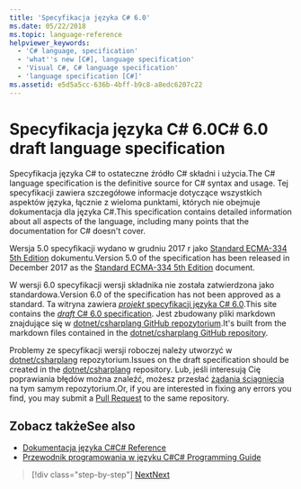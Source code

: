 ```yaml
---
title: 'Specyfikacja języka C# 6.0'
ms.date: 05/22/2018
ms.topic: language-reference
helpviewer_keywords:
  - 'C# language, specification'
  - 'what''s new [C#], language specification'
  - 'Visual C#, C# language specification'
  - 'language specification [C#]'
ms.assetid: e5d5a5cc-636b-4bff-b9c8-a8edc6207c22
---
```

# <a name="c-60-draft-language-specification"></a><span data-ttu-id="a5387-102">Specyfikacja języka C# 6.0</span><span class="sxs-lookup"><span data-stu-id="a5387-102">C# 6.0 draft language specification</span></span>

<span data-ttu-id="a5387-103">Specyfikacja języka C# to ostateczne źródło C# składni i użycia.</span><span class="sxs-lookup"><span data-stu-id="a5387-103">The C# language specification is the definitive source for C# syntax and usage.</span></span> <span data-ttu-id="a5387-104">Tej specyfikacji zawiera szczegółowe informacje dotyczące wszystkich aspektów języka, łącznie z wieloma punktami, których nie obejmuje dokumentacja dla języka C#.</span><span class="sxs-lookup"><span data-stu-id="a5387-104">This specification contains detailed information about all aspects of the language, including many points that the documentation for C# doesn't cover.</span></span>

<span data-ttu-id="a5387-105">Wersja 5.0 specyfikacji wydano w grudniu 2017 r jako [Standard ECMA-334 5th Edition](https://www.ecma-international.org/publications/files/ECMA-ST/ECMA-334.pdf) dokumentu.</span><span class="sxs-lookup"><span data-stu-id="a5387-105">Version 5.0 of the specification has been released in December 2017 as the [Standard ECMA-334 5th Edition](https://www.ecma-international.org/publications/files/ECMA-ST/ECMA-334.pdf) document.</span></span>

<span data-ttu-id="a5387-106">W wersji 6.0 specyfikacji wersji składnika nie została zatwierdzona jako standardowa.</span><span class="sxs-lookup"><span data-stu-id="a5387-106">Version 6.0 of the specification has not been approved as a standard.</span></span> <span data-ttu-id="a5387-107">Ta witryna zawiera [ *projekt* specyfikacji języka C# 6.0](../../../../_csharplang/spec/introduction.md).</span><span class="sxs-lookup"><span data-stu-id="a5387-107">This site contains the [*draft* C# 6.0 specification](../../../../_csharplang/spec/introduction.md).</span></span> <span data-ttu-id="a5387-108">Jest zbudowany pliki markdown znajdujące się w [dotnet/csharplang GitHub repozytorium](https://github.com/dotnet/csharplang/blob/master/spec/README.md).</span><span class="sxs-lookup"><span data-stu-id="a5387-108">It's built from the markdown files contained in the [dotnet/csharplang GitHub repository](https://github.com/dotnet/csharplang/blob/master/spec/README.md).</span></span>

<span data-ttu-id="a5387-109">Problemy ze specyfikacji wersji roboczej należy utworzyć w [dotnet/csharplang](https://github.com/dotnet/csharplang/issues) repozytorium.</span><span class="sxs-lookup"><span data-stu-id="a5387-109">Issues on the draft specification should be created in the [dotnet/csharplang](https://github.com/dotnet/csharplang/issues) repository.</span></span> <span data-ttu-id="a5387-110">Lub, jeśli interesują Cię poprawiania błędów można znaleźć, możesz przesłać [żądania ściągnięcia](https://github.com/dotnet/csharplang/pulls) na tym samym repozytorium.</span><span class="sxs-lookup"><span data-stu-id="a5387-110">Or, if you are interested in fixing any errors you find, you may submit a [Pull Request](https://github.com/dotnet/csharplang/pulls) to the same repository.</span></span>

## <a name="see-also"></a><span data-ttu-id="a5387-111">Zobacz także</span><span class="sxs-lookup"><span data-stu-id="a5387-111">See also</span></span>

- [<span data-ttu-id="a5387-112">Dokumentacja języka C#</span><span class="sxs-lookup"><span data-stu-id="a5387-112">C# Reference</span></span>](../index.md)
- [<span data-ttu-id="a5387-113">Przewodnik programowania w języku C#</span><span class="sxs-lookup"><span data-stu-id="a5387-113">C# Programming Guide</span></span>](../../programming-guide/index.md)

>[!div class="step-by-step"]
>[<span data-ttu-id="a5387-114">Next</span><span class="sxs-lookup"><span data-stu-id="a5387-114">Next</span></span>](../../../../_csharplang/spec/introduction.md)
